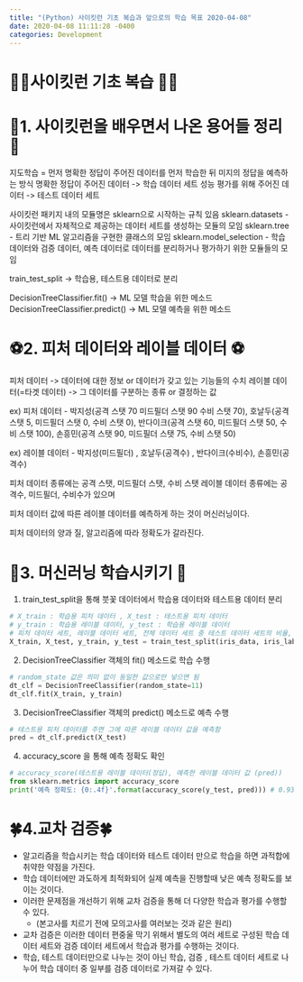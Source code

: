 ```yaml
---
title: "(Python) 사이킷런 기초 복습과 앞으로의 학습 목표 2020-04-08"
date: 2020-04-08 11:11:28 -0400
categories: Development
---
```


# 👨‍🎓사이킷런 기초 복습 👨‍🎓

# 💮1. 사이킷런을 배우면서 나온 용어들 정리 💮
지도학습 = 먼저 명확한 정답이 주어진 데이터를 먼저 학습한 뒤 미지의 정답을 예측하는 방식 
명확한 정답이 주어진 데이터 -> 학습 데이터 세트
성능 평가를 위해 주어진 데이터 ->  테스트 데이터 세트

사이킷런 패키지 내의 모듈명은 sklearn으로 시작하는 규칙 있음 
sklearn.datasets - 사이킷런에서 자체적으로 제공하는 데이터 세트를 생성하는 모듈의 모임
sklearn.tree - 트리 기반 ML 알고리즘을 구현한 클래스의 모임 
sklearn.model_selection - 학습 데이터와 검증 데이터, 예측 데이터로 데이터를 분리하거나 평가하기 위한 모듈들의 모임

train_test_split -> 학습용, 테스트용 데이터로 분리 

DecisionTreeClassifier.fit() -> ML 모델 학습을 위한 메소드 
DecisionTreeClassifier.predict() -> ML 모델 예측을 위한 메소드 

# ⚽2. 피처 데이터와 레이블 데이터 ⚽

피처 데이터 -> 데이터에 대한 정보 or 데이터가 갖고 있는 기능들의 수치
레이블 데이터(=타겟 데이터) -> 그 데이터를 구분하는 종류 or 결정하는 값 

ex) 피처 데이터 - 박지성(공격 스탯 70 미드필더 스탯 90 수비 스탯 70), 호날두(공격 스탯 5, 미드필더 스탯 0, 수비 스탯 0), 반다이크(공격 스탯 60, 미드필더 스탯 50, 수비 스탯 100), 손흥민(공격 스탯 90, 미드필더 스탯 75, 수비 스탯 50)

ex) 레이블 데이터 - 박지성(미드필더) , 호날두(공격수) , 반다이크(수비수), 손흥민(공격수)

피처 데이터 종류에는 공격 스탯, 미드필더 스탯, 수비 스탯
레이블 데이터 종류에는 공격수, 미드필더, 수비수가 있으며 

피처 데이터 값에 따른 레이블 데이터를 예측하게 하는 것이 머신러닝이다.

피처 데이터의 양과 질, 알고리즘에 따라 정확도가 갈라진다. 

# 📙3. 머신러닝 학습시키기 📙

1. train_test_split을 통해 붓꽃 데이터에서 학습용 데이터와 테스트용 데이터 분리
```py
# X_train : 학습용 피처 데이터 , X_test : 테스트용 피처 데이터
# y_train : 학습용 레이블 데이터, y_test : 학습용 레이블 데이터 
# 피처 데이터 세트, 레이블 데이터 세트, 전체 데이터 세트 중 테스트 데이터 세트의 비율, 아무값이나 동일한 값으로 지정해두면 동일한 데이터 세트로 분리됨
X_train, X_test, y_train, y_test = train_test_split(iris_data, iris_label, test_size=0.2, random_state =11)
```

2. DecisionTreeClassifier 객체의 fit() 메소드로 학습 수행 
```py
# random_state 값은 의미 없이 동일한 값으로만 넣으면 됨
dt_clf = DecisionTreeClassifier(random_state=11) 
dt_clf.fit(X_train, y_train)
```

3. DecisionTreeClassifier 객체의 predict() 메소드로 예측 수행
```py
# 테스트용 피처 데이터를 주면 그에 따른 레이블 데이터 값을 예측함
pred = dt_clf.predict(X_test)
```

4. accuracy_score 을 통해 예측 정확도 확인
```py
# accuracy_score(테스트용 레이블 데이터(정답), 예측한 레이블 데이터 값 (pred))
from sklearn.metrics import accuracy_score
print('예측 정확도: {0:.4f}'.format(accuracy_score(y_test, pred))) # 0.9333 
```

# 🍀4.교차 검증🍀
- 알고리즘을 학습시키는 학습 데이터와 테스트 데이터 만으로 학습을 하면 과적합에 취약한 약점을 가진다.
- 학습 데이터에만 과도하게 최적화되어 실제 예측을 진행할때 낮은 예측 정확도를 보이는 것이다. 
- 이러한 문제점을 개선하기 위해 교차 검증을 통해 더 다양한 학습과 평가를 수행할 수 있다.
    - (본고사를 치르기 전에 모의고사를 여러보는 것과 같은 원리)
- 교차 검증은 이러한 데이터 편중울 막기 위해서 별도의 여러 세트로 구성된 학습 데이터 세트와 검증 데이터 세트에서 학습과 평가를 수행하는 것이다.
- 학습, 테스트 데이터만으로 나누는 것이 아닌 학습, 검증 , 테스트 데이터 세트로 나누어 학습 데이터 중 일부를 검증 데이터로 가져갈 수 있다.

